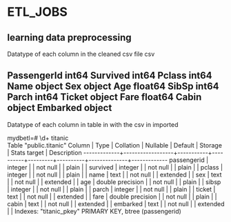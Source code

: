 # ETL_JOBS
learning data preprocessing
---------------------------------------------------------------------------------------------------------------------
Datatype of each column in  the cleaned csv file csv

PassengerId int64
Survived int64
Pclass int64
Name object
Sex object
Age float64
SibSp int64
Parch int64
Ticket object
Fare float64
Cabin object
Embarked object
--------------------------------------------------------------------------------------------------------------------
Datatype of each column in table in with the csv in imported


mydbetl=# \d+ titanic    
                                         Table "public.titanic"
   Column    |       Type       | Collation | Nullable | Default | Storage  | Stats target | Description 
-------------+------------------+-----------+----------+---------+----------+--------------+-------------
 passengerid | integer          |           | not null |         | plain    |              | 
 survived    | integer          |           | not null |         | plain    |              | 
 pclass      | integer          |           | not null |         | plain    |              | 
 name        | text             |           | not null |         | extended |              | 
 sex         | text             |           | not null |         | extended |              | 
 age         | double precision |           | not null |         | plain    |              | 
 sibsp       | integer          |           | not null |         | plain    |              | 
 parch       | integer          |           | not null |         | plain    |              | 
 ticket      | text             |           | not null |         | extended |              | 
 fare        | double precision |           | not null |         | plain    |              | 
 cabin       | text             |           | not null |         | extended |              | 
 embarked    | text             |           | not null |         | extended |              | 
Indexes:
    "titanic_pkey" PRIMARY KEY, btree (passengerid)


